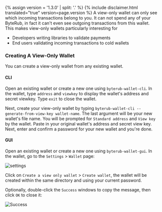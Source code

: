 {% assign version = '1.3.0' | split: '.' %}
{% include disclaimer.html translated="true" version=page.version %}
A view-only wallet can only see which incoming transactions belong to you. It can not spend any of your ByteRub, in fact it can't even see outgoing transactions from this wallet. This makes view-only wallets particularly interesting for

* Developers writing libraries to validate payments
* End users validating incoming transactions to cold wallets

### Creating A View-Only Wallet

You can create a view-only wallet from any existing wallet.

#### CLI

Open an existing wallet or create a new one using `byterub-wallet-cli`. In the wallet, type `address` and `viewkey` to display the wallet's address and secret viewkey. Type `exit` to close the wallet.

Next, create your view-only wallet by typing `byterub-wallet-cli --generate-from-view-key wallet-name`. The last argument will be your new wallet's file name. You will be prompted for `Standard address` and `View key` by the wallet. Paste in your original wallet's address and secret view key. Next, enter and confirm a password for your new wallet and you're done.

#### GUI

Open an existing wallet or create a new one using `byterub-wallet-gui`. In the wallet, go to the `Settings` > `Wallet` page:

![settings](png/view-only/settings.png)

Click on `Create a view only wallet` > `Create wallet`, the wallet will be created within the same directory and using your current password.

Optionally, double-click the `Success` windows to copy the message, then click `OK` to close it:

![Success](png/view-only/Success.png)
